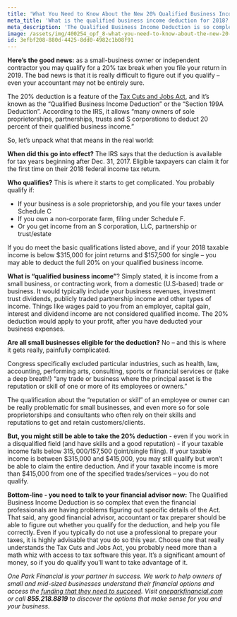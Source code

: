 ```yaml
---
title: 'What You Need to Know About the New 20% Qualified Business Income Deduction'
meta_title: 'What is the qualified business income deduction for 2018?'
meta_description: 'The Qualified Business Income Deduction is so complex that even the financial professionals are having problems figuring out specific details of the Act. Learn more here!'
image: /assets/img/400254_opf_8-what-you-need-to-know-about-the-new-20-qualified-business-income-deduction_040119-min.jpg
id: 3efbf208-880d-4425-8dd0-4982c1b08f91
---
```

**Here’s the good news:** as a small-business owner or independent contractor you may qualify for a 20% tax break when you file your return in 2019. The bad news is that it is really difficult to figure out if you qualify – even your accountant may not be entirely sure.

The 20% deduction is a feature of the [Tax Cuts and Jobs Act]( https://www.congress.gov/bill/115th-congress/house-bill/1), and it’s known as the “Qualified Business Income Deduction” or the “Section 199A Deduction”. According to the IRS, it allows “many owners of sole proprietorships, partnerships, trusts and S corporations to deduct 20 percent of their qualified business income.”

So, let’s unpack what that means in the real world:

**When did this go into effect?** The IRS says that the deduction is available for tax years beginning after Dec. 31, 2017. Eligible taxpayers can claim it for the first time on their 2018 federal income tax return.

**Who qualifies?** This is where it starts to get complicated. You probably qualify if:

- If your business is a sole proprietorship, and you file your taxes under Schedule C
- If you own a non-corporate farm, filing under Schedule F.
- Or you get income from an S corporation, LLC, partnership or trust/estate

If you do meet the basic qualifications listed above, and if your 2018 taxable income is below $315,000 for joint returns and $157,500 for single – you may able to deduct the full 20% on your qualified business income.

**What is “qualified business income”**? Simply stated, it is income from a small business, or contracting work, from a domestic (U.S-based) trade or business. It would typically include your business revenues, investment trust dividends, publicly traded partnership income and other types of income.  Things like wages paid to you from an employer, capital gain, interest and dividend income are not considered qualified income.  The 20% deduction would apply to your profit, after you have deducted your business expenses.

**Are all small businesses eligible for the deduction?** No – and this is where it gets really, painfully complicated. 

Congress specifically excluded particular industries, such as health, law, accounting, performing arts, consulting, sports or financial services or (take a deep breath!) “any trade or business where the principal asset is the reputation or skill of one or more of its employees or owners.”

The qualification about the “reputation or skill” of an employee or owner can be really problematic for small businesses, and even more so for sole proprietorships and consultants who often rely on their skills and reputations to get and retain customers/clients.

**But, you might still be able to take the 20% deduction** - even if you work in a disqualified field (and have skills and a good reputation) - if your taxable income falls below $315,000/$157,500 (joint/single filing). 
If your taxable income is between $315,000 and $415,000, you may still qualify but won’t be able to claim the entire deduction. And if your taxable income is more than $415,000 from one of the specified trades/services – you do not qualify. 

**Bottom-line - you need to talk to your financial advisor now:** The Qualified Business Income Deduction is so complex that even the financial professionals are having problems figuring out specific details of the Act. That said, any good financial advisor, accountant or tax preparer should be able to figure out whether you qualify for the deduction, and help you file correctly. Even if you typically do not use a professional to prepare your taxes, it is highly advisable that you do so this year. 
Choose one that really understands the Tax Cuts and Jobs Act, you probably need more than a math whiz with access to tax software this year. It’s a significant amount of money, so if you do qualify you’ll want to take advantage of it. 

*One Park Financial is your partner in success. We work to help owners of small and mid-sized businesses understand their financial options and access the [funding that they need to succeed](https://www.oneparkfinancial.com/pre-qualification). Visit [oneparkfinancial.com]( https://www.oneparkfinancial.com/) or call **855.218.8819** to discover the options that make sense for you and your business.*